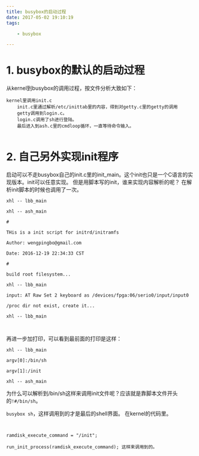 ```yaml
---
title: busybox的启动过程
date: 2017-05-02 19:10:19
tags:

	- busybox

---
```


# 1. busybox的默认的启动过程

从kernel到busybox的调用过程，按文件分析大致如下：

```
kernel里调用init.c
	init.c里通过解析/etc/inittab里的内容，得到对getty.c里的getty的调用
	getty调用到login.c。
	login.c调用了sh进行登陆。
	最后进入到ash.c里的cmdloop循环，一直等待命令输入。
	
```



# 2. 自己另外实现init程序

启动可以不走busybox自己的init.c里的init_main。这个init也只是一个C语言的实现版本。init可以任意实现。
但是用脚本写的init，谁来实现内容解析的呢？
在解析init脚本的时候也调用了一次。

```
xhl -- lbb_main 

xhl -- ash_main 

#

THis is a init script for initrd/initramfs

Author: wengpingbo@gmail.com

Date: 2016-12-19 22:34:33 CST

#

build root filesystem...

xhl -- lbb_main 

input: AT Raw Set 2 keyboard as /devices/fpga:06/serio0/input/input0

/proc dir not exist, create it...

xhl -- lbb_main 



```

再进一步加打印，可以看到最前面的打印是这样：

```
xhl -- lbb_main 

argv[0]:/bin/sh 

argv[1]:/init 

xhl -- ash_main 

```


为什么可以解析到/bin/sh这样来调用init文件呢？应该就是靠脚本文件开头的`!#/bin/sh`。

`busybox sh`，这样调用到的才是最后的shell界面。
在kernel的代码里。

```


ramdisk_execute_command = "/init";

run_init_process(ramdisk_execute_command); 这样来调用到的。

```

